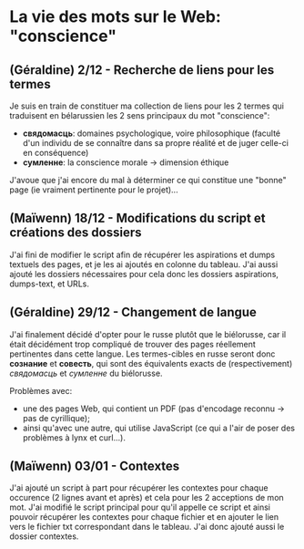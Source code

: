 # La vie des mots sur le Web: "conscience"

## (Géraldine) 2/12 - Recherche de liens pour les termes

Je suis en train de constituer ma collection de liens pour les 2 termes qui traduisent en bélarussien les 2 sens principaux du mot "conscience":

- **свядомасць**: domaines psychologique, voire philosophique (faculté d'un individu de se connaître dans sa propre réalité et de juger celle-ci en conséquence)
- **сумленне**: la conscience morale -> dimension éthique

J'avoue que j'ai encore du mal à déterminer ce qui constitue une "bonne" page (ie vraiment pertinente pour le projet)...


## (Maïwenn) 18/12 - Modifications du script et créations des dossiers

J'ai fini de modifier le script afin de récupérer les aspirations et dumps textuels des pages, et je les ai ajoutés en colonne du tableau. J'ai aussi ajouté les dossiers nécessaires pour cela donc les dossiers aspirations, dumps-text, et URLs.


## (Géraldine) 29/12 - Changement de langue

J'ai finalement décidé d'opter pour le russe plutôt que le biélorusse, car il était décidément trop compliqué de trouver des pages réellement pertinentes dans cette langue.
Les termes-cibles en russe seront donc **сознание** et **совесть**, qui sont des équivalents exacts de (respectivement) *свядомасць* et *сумленне* du biélorusse.

Problèmes avec:
* une des pages Web, qui contient un PDF (pas d'encodage reconnu -> pas de cyrillique);
* ainsi qu'avec une autre, qui utilise JavaScript (ce qui a l'air de poser des problèmes à lynx et curl...).

## (Maïwenn) 03/01 - Contextes

J'ai ajouté un script à part pour récupérer les contextes pour chaque occurence (2 lignes avant et après) et cela pour les 2 acceptions de mon mot. J'ai modifié le script principal pour qu'il appelle ce script et ainsi pouvoir récupérer les contextes pour chaque fichier et en ajouter le lien vers le fichier txt correspondant dans le tableau. J'ai donc ajouté aussi le dossier contextes.
